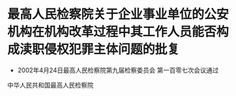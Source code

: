 # 最高人民检察院关于企业事业单位的公安机构在机构改革过程中其工作人员能否构成渎职侵权犯罪主体问题的批复

- 2002年4月24日最高人民检察院第九届检察委员会
  第一百零七次会议通过

<!-- INFO END -->

中华人民共和国最高人民检察院
